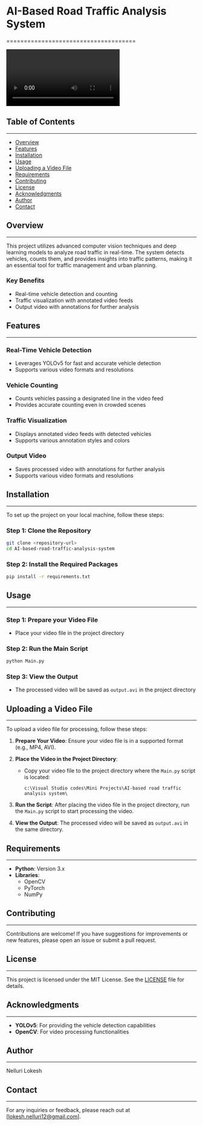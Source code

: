 # AI-Based Road Traffic Analysis System
=====================================

![Traffic Analysis Video](https://github.com/NelluriLokesh/AI-Based-Road-Traffic-Analysis-System/blob/main/output.avi)
## Table of Contents
-----------------

* [Overview](#overview)
* [Features](#features)
* [Installation](#installation)
* [Usage](#usage)
* [Uploading a Video File](#uploading-a-video-file)
* [Requirements](#requirements)
* [Contributing](#contributing)
* [License](#license)
* [Acknowledgments](#acknowledgments)
* [Author](#author)
* [Contact](#contact)

## Overview
------------

This project utilizes advanced computer vision techniques and deep learning models to analyze road traffic in real-time. The system detects vehicles, counts them, and provides insights into traffic patterns, making it an essential tool for traffic management and urban planning.

### Key Benefits

* Real-time vehicle detection and counting
* Traffic visualization with annotated video feeds
* Output video with annotations for further analysis

## Features
------------

### Real-Time Vehicle Detection

* Leverages YOLOv5 for fast and accurate vehicle detection
* Supports various video formats and resolutions

### Vehicle Counting

* Counts vehicles passing a designated line in the video feed
* Provides accurate counting even in crowded scenes

### Traffic Visualization

* Displays annotated video feeds with detected vehicles
* Supports various annotation styles and colors

### Output Video

* Saves processed video with annotations for further analysis
* Supports various video formats and resolutions

## Installation
------------

To set up the project on your local machine, follow these steps:

### Step 1: Clone the Repository

```bash
git clone <repository-url>
cd AI-based-road-traffic-analysis-system
```

### Step 2: Install the Required Packages

```bash
pip install -r requirements.txt
```

## Usage
-----

### Step 1: Prepare your Video File

* Place your video file in the project directory

### Step 2: Run the Main Script

```bash
python Main.py
```

### Step 3: View the Output

* The processed video will be saved as `output.avi` in the project directory

## Uploading a Video File
-------------------------

To upload a video file for processing, follow these steps:

1. **Prepare Your Video**: Ensure your video file is in a supported format (e.g., MP4, AVI).
2. **Place the Video in the Project Directory**:
   - Copy your video file to the project directory where the `Main.py` script is located:
     ```
     c:\Visual Studio codes\Mini Projects\AI-based road traffic analysis system\
     ```
3. **Run the Script**: After placing the video file in the project directory, run the `Main.py` script to start processing the video.

4. **View the Output**: The processed video will be saved as `output.avi` in the same directory.

## Requirements
------------

* **Python**: Version 3.x
* **Libraries**:
	+ OpenCV
	+ PyTorch
	+ NumPy

## Contributing
------------

Contributions are welcome! If you have suggestions for improvements or new features, please open an issue or submit a pull request.

## License
-------

This project is licensed under the MIT License. See the [LICENSE](LICENSE) file for details.

## Acknowledgments
------------

* **YOLOv5**: For providing the vehicle detection capabilities
* **OpenCV**: For video processing functionalities

## Author
-------
Nelluri Lokesh

## Contact
-------

For any inquiries or feedback, please reach out at [lokesh.nelluri12@gmail.com].
